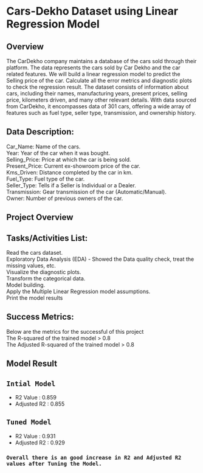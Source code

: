 # Cars-Dekho Dataset using Linear Regression Model

## Overview
The CarDekho company maintains a database of the cars sold through their platform. The data represents the cars sold by Car Dekho and the car related features. We will build a linear regression model to predict the Selling price of the car. Calculate all the error metrics and diagnostic plots to check the regression result. The dataset consists of information about cars, including their names, manufacturing years, present prices, selling price, kilometers driven, and many other relevant details. With data sourced from CarDekho, it encompasses data of 301 cars, offering a wide array of features such as fuel type, seller type, transmission, and ownership history. 

## Data Description:
Car_Name: Name of the cars.<br/>
Year: Year of the car when it was bought.<br/>
Selling_Price: Price at which the car is being sold.<br/>
Present_Price: Current ex-showroom price of the car.<br/>
Kms_Driven: Distance completed by the car in km.<br/>
Fuel_Type: Fuel type of the car.<br/>
Seller_Type: Tells if a Seller is Individual or a Dealer.<br/>
Transmission: Gear transmission of the car (Automatic/Manual).<br/>
Owner: Number of previous owners of the car.<br/>

## Project Overview
## Tasks/Activities List:

Read the cars dataset.<br/>
Exploratory Data Analysis (EDA) - Showed the Data quality check, treat the missing values, etc.<br/>
Visualize the diagnostic plots.<br/>
Transform the categorical data.<br/>
Model building.<br/>
Apply the Multiple Linear Regression model assumptions.<br/>
Print the model results<br/>


## Success Metrics:
Below are the metrics for the successful of this project<br/>
The R-squared of the trained model > 0.8<br/>
The Adjusted R-squared of the trained model > 0.8<br/>



## Model Result
## `Intial Model`
   - R2 Value : 0.859
   - Adjusted R2 : 0.855
   
## `Tuned Model`
   - R2 Value : 0.931
   - Adjusted R2 : 0.929
   
### `Overall there is an good increase in R2 and Adjusted R2 values after Tuning the Model.`
